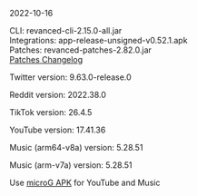 2022-10-16
  
CLI: revanced-cli-2.15.0-all.jar  
Integrations: app-release-unsigned-v0.52.1.apk  
Patches: revanced-patches-2.82.0.jar  
[Patches Changelog](https://github.com/revanced/revanced-patches/releases/tag/v2.82.0)  

Twitter version: 9.63.0-release.0  

Reddit version: 2022.38.0  

TikTok version: 26.4.5  

YouTube version: 17.41.36  

Music (arm64-v8a) version: 5.28.51  

Music (arm-v7a) version: 5.28.51  
 
Use [microG APK](https://www.apkmirror.com/apk/team-vanced/microg-youtube-vanced/) for YouTube and Music
